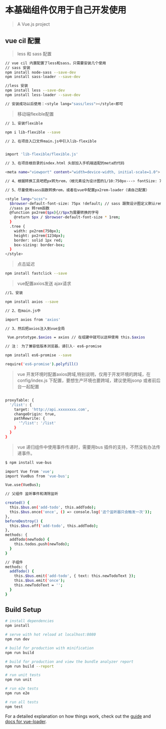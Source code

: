 # 本基础组件仅用于自己开发使用

> A Vue.js project
## vue cil 配置

> less 和 sass 配置

``` bash
// vue cil 内置配置了less和sass，只需要安装几个使用
// sass 安装
npm install node-sass --save-dev
npm install sass-loader --save-dev

//less 安装
npm install less --save-dev
npm install less-loader --save-dev

// 安装成功以后使用：<style lang="sass/less"></style>即可
```

>移动端flexible配置

``` bash
// 1、安装flexible

npm i lib-flexible --save

// 2、在项目入口文件main.js中引入lib-flexible


import 'lib-flexible/flexible.js'

// 3、在项目根目录的index.html 头部加入手机端适配的meta的代码

<meta name="viewport" content="width=device-width, initial-scale=1.0">

// 4、根据转换工具吧把px转为rem，（根元素设为设计图的1/10:750px---> fontSize: 75）

// 5、尽量使用sass函数转换rem，或者在vue中配置px2rem-loader（请自己配置）

<style lang="scss">
  $browser-default-font-size: 75px !default; // sass 跟聚设计图定义默认rem更元素，设计图的1/10
  //sass px 转rem函数
  @function px2rem($px){//$px为需要转换的字号
    @return $px / $browser-default-font-size * 1rem;
  }
  .tree {
    width: px2rem(750px);
    height: px2rem(1234px);
    border: solid 1px red;
    box-sizing: border-box;
  }
</style>
```

>点击延迟

```bash
npm install fastclick --save
```


>vue配置axios发送 ajax请求

``` bash
//1、安装

npm install axios --save

// 2、在main.js中

import axios from 'axios'

// 3、然后把axios注入到vue全局

 Vue.prototype.$axios = axios // 在组建中就可以这样使用 this.$axios

// 注： 为了兼容低版本浏览器，请引入· es6-promise

npm install es6-promise --save

require('es6-promise').polyfill()

```

>vue 开发环境时配置axios跨域,特别说明，仅用于开发环境的跨域，在config/index.js 下配置，要想生产环境也要跨域，建议使用jsonp 或者前后台一起配置

``` bash

proxyTable: {
  '/list': {
    target: 'http://api.xxxxxxxx.com',
    changeOrigin: true,
    pathRewrite: {
      '^/list': '/list'
    }
  }
}

```

> vue 递归组件中使用事件传递时，需要用bus 插件的支持，不然没有办法传递事件。

``` bash
$ npm install vue-bus

import Vue from 'vue';
import VueBus from 'vue-bus';

Vue.use(VueBus);

// 父组件 监听事件和清除监听

created() {
  this.$bus.on('add-todo', this.addTodo);
  this.$bus.once('once', () => console.log('这个监听器只会触发一次'));
},
beforeDestroy() {
  this.$bus.off('add-todo', this.addTodo);
},
methods: {
  addTodo(newTodo) {
    this.todos.push(newTodo);
  }
}

// 子组件
methods: {
  addTodo() {
    this.$bus.emit('add-todo', { text: this.newTodoText });
    this.$bus.emit('once');
    this.newTodoText = '';
  }
}
```

## Build Setup

``` bash
# install dependencies
npm install

# serve with hot reload at localhost:8080
npm run dev

# build for production with minification
npm run build

# build for production and view the bundle analyzer report
npm run build --report

# run unit tests
npm run unit

# run e2e tests
npm run e2e

# run all tests
npm test
```

For a detailed explanation on how things work, check out the [guide](http://vuejs-templates.github.io/webpack/) and [docs for vue-loader](http://vuejs.github.io/vue-loader).
